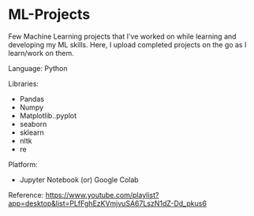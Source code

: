 # ML-Projects

Few Machine Learning projects that I've worked on while learning and developing my ML skills.
Here, I upload completed projects on the go as I learn/work on them.

Language: Python 

Libraries:
* Pandas 
* Numpy
* Matplotlib..pyplot
* seaborn
* sklearn
* nltk
* re

Platform:
* Jupyter Notebook (or) Google Colab



Reference: https://www.youtube.com/playlist?app=desktop&list=PLfFghEzKVmjvuSA67LszN1dZ-Dd_pkus6
